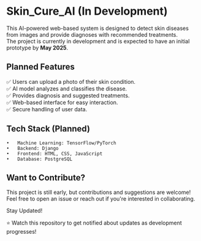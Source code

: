 # Skin_Cure_AI  (In Development)

This AI-powered web-based system is designed to detect skin diseases from images and provide diagnoses with recommended treatments. <br>
The project is currently in development and is expected to have an initial prototype by **May 2025**.
## Planned Features

✅ Users can upload a photo of their skin condition.<br>
✅ AI model analyzes and classifies the disease.<br>
✅ Provides diagnosis and suggested treatments.<br>
✅ Web-based interface for easy interaction.<br>
✅ Secure handling of user data.<br>

## Tech Stack (Planned)

	•	Machine Learning: TensorFlow/PyTorch
	•	Backend: Django 
	•	Frontend: HTML, CSS, JavaScript
	•	Database: PostgreSQL 


## Want to Contribute?

This project is still early, but contributions and suggestions are welcome! Feel free to open an issue or reach out if you're interested in collaborating.

Stay Updated!

⭐ Watch this repository to get notified about updates as development progresses!
